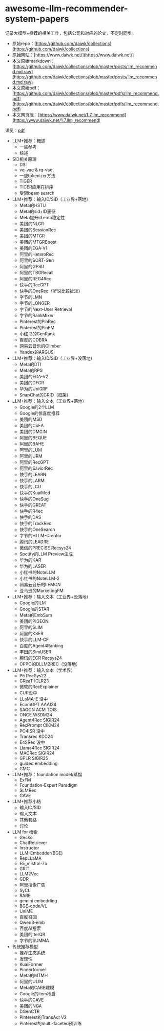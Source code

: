 # awesome-llm-recommender-system-papers

记录大模型+推荐的相关工作，包括公司和对应的论文，不定时同步。

+ 原始repo：[https://github.com/daiwk/collections](https://github.com/daiwk/collections)
+ 原始网站：[https://www.daiwk.net/](https://www.daiwk.net/)
+ 本文原始markdown：[https://github.com/daiwk/collections/blob/master/posts/llm_recommend.md.raw](https://github.com/daiwk/collections/blob/master/posts/llm_recommend.md.raw)
+ 本文原始pdf：[https://github.com/daiwk/collections/blob/master/pdfs/llm_recommend.pdf](https://github.com/daiwk/collections/blob/master/pdfs/llm_recommend.pdf)
+ 本文网页版：[https://www.daiwk.net/1.7.llm_recommend](https://www.daiwk.net/1.7.llm_recommend)


详见：[pdf](https://github.com/daiwk/awesome-llm-recommender-system-papers/blob/main/llm_recommend.pdf)
+ LLM+推荐：概述
  + 一些参考
  + 综述
+ SID相关原理
  + DSI
  + vq-vae & rq-vae
  + 一些tokenizer方法
  + TIGER
  + TIGER应用在排序
  + 受限beam search
+ LLM+推荐：输入ID/SID（工业界+落地）
  + Meta的HSTU
  + Meta的sid+ID表征
  + Meta提升id emb稳定性
  + 美团的NLGR
  + 美团的SessionRec
  + 美团的MTGR
  + 美团的MTGRBoost
  + 美团的EGA-V1
  + 阿里的HeteroRec
  + 阿里的SORT-Gen
  + 阿里的GPSD
  + 阿里的TBGRecall
  + 阿里的REG4Rec
  + 快手的RecGPT
  + 快手的OneRec（听说比较扯淡）
  + 字节的LMN
  + 字节的LONGER
  + 字节的Next-User Retrieval
  + 字节的RankMixer
  + Pinterest的PinRec
  + Pinterest的PinFM
  + 小红书的GenRank
  + 百度的COBRA
  + 网易云音乐的Climber
  + Yandex的ARGUS
+ LLM+推荐：输入ID/SID（工业界+没落地）
  + Meta的DTI
  + Meta的RPG
  + 美团的EGA-V2
  + 美团的DFGR
  + 华为的UniGRF
  + SnapChat的GRID（框架）
+ LLM+推荐：输入文本（工业界+落地）
  + Google的2个LLM
  + Google的惊喜度推荐
  + 美团的MSD
  + 美团的CoEA
  + 美团的DMGIN
  + 阿里的BEQUE
  + 阿里的BAHE
  + 阿里的LUM
  + 阿里的URM
  + 阿里的RecGPT
  + 阿里的SaviorRec
  + 快手的LEARN
  + 快手的LARM
  + 快手的LCU
  + 快手的KuaiMod
  + 快手的OneSug
  + 快手的GREAT
  + 快手的R4ec
  + 快手的DAS
  + 快手的TrackRec
  + 快手的OneSearch
  + 字节的HLLM-Creator
  + 腾讯的LEADRE
  + 微信的PRECISE Recsys24
  + Spotify的LLM Preview生成
  + 华为的KAR
  + 华为的LASER
  + 小红书的NoteLLM
  + 小红书的NoteLLM-2
  + 网易云音乐的LEMON
  + 亚马逊的MarketingFM
+ LLM+推荐：输入文本（工业界+没落地）
  + Google的ILM
  + Google的STAR
  + Meta的EmbSum
  + 美团的PIGEON
  + 阿里的SLIM
  + 阿里的KSER
  + 快手的LLM-CF
  + 百度的Agent4Ranking
  + 丰田的SimUSER
  + 腾讯的ECR Recsys24
  + OPPO的DLLM2REC（没落地）
+ LLM+推荐：输入文本（学术界）
  + P5 RecSys22
  + GReaT ICLR23
  + 微软的RecExplainer
  + CUP没中
  + LLaMA-E 没中
  + EcomGPT AAAI24
  + SAGCN ACM TOIS
  + ONCE WSDM24
  + Agent4Rec SIGIR24
  + RecPrompt CIKM24
  + PO4ISR 没中
  + Transrec KDD24
  + E4SRec 没中
  + Llama4Rec SIGIR24
  + MACRec SIGIR24
  + GPLR SIGIR25
  + guided embedding
  + GMC
+ LLM+推荐：foundation model/蒸馏
  + ExFM
  + Foundation-Expert Paradigm
  + SLMRec
  + GAVE
+ LLM+推荐小结
  + 输入ID/SID
  + 输入文本
  + 其他套路
  + 讨论
+ LLM for 检索
  + Gecko
  + ChatRetriever
  + Instructor
  + LLM-Embedder(BGE)
  + RepLLaMA
  + E5_mistral-7b
  + GRIT
  + LLM2Vec
  + GDR
  + 阿里搜索广告
  + SyCL
  + RARE
  + gemini embedding
  + BGE-code/VL
  + UniME
  + 百度召回
  + Qwen3-emb
  + 百度AI搜索
  + 美团的IterQR
  + 字节的SUMMA
+ 传统推荐模型
  + 推荐生态系统
  + 发现性
  + KuaiFormer
  + Pinnerformer
  + Meta的MTMH
  + 阿里的ULIM
  + Meta的CABB建模
  + Google的item冷启
  + 快手的CAVE
  + 美团的NGA
  + DGenCTR
  + Pinterest的TransAct V2
  + Pinterest的multi-faceted预训练
